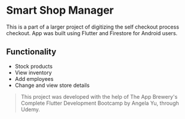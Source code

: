 # Smart Shop Manager

This is a part of a larger project of digitizing the self checkout process checkout. App was built using Flutter and Firestore for Android users.

## Functionality

- Stock products
- View inventory
- Add employees
- Change and view store details

>This project was developed with the help of The App Brewery's Complete Flutter Development Bootcamp by Angela Yu, through Udemy.
